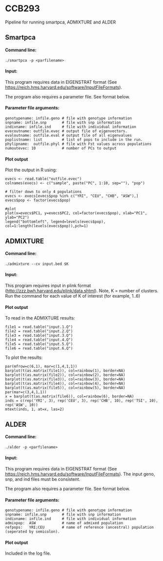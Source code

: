 # CCB293
Pipeline for running smartpca, ADMIXTURE and ALDER

## Smartpca

#### Command line: 
```
./smartpca -p <parfilename> 
```
#### Input:
This program requires data in EIGENSTRAT format (See https://reich.hms.harvard.edu/software/InputFileFormats). 
 
The program also requires a parameter file. See format below.
#### Parameter file arguments:
```
genotypename: infile.geno # file with genotype information
snpname: infile.snp       # file with snp information
indivname: infile.ind     # file with individual information   
evecoutname: outfile.evec # output file of eigenvectors.
evaloutname: outfile.eval # output file of all eigenvalues
poplistname: list         # list of pops to include in the run.
phylipname:  outfile.phyl # file with Fst values across populations 
numoutevec: 10            # number of PCs to output 
```
#### Plot output

Plot the output in R using:
```
evecs <- read.table("outfile.evec")
colnames(evecs) <- c("sample", paste("PC", 1:10, sep=""), "pop")

# filter down to only 4 populations
evecs <- evecs[evecs$pop %in% c("YRI", "CEU", "CHB", "ASW"),]
evecs$pop <- factor(evecs$pop)

#plot
plot(x=evecs$PC1, y=evecs$PC2, col=factor(evecs$pop), xlab="PC1", ylab="PC2")
legend("bottomleft", legend=levels(evecs$pop), col=1:length(levels(evecs$pop)),pch=1)
```

## ADMIXTURE
#### Command line: 

```
./admixture --cv input.bed $K
```
#### Input:
This program requires input in plink format (http://zzz.bwh.harvard.edu/plink/data.shtml). Note, K = number of clusters. Run the command for each value of K of interest (for example, 1..6)

#### Plot output
To read in the ADMIXTURE results:
```
file1 = read.table("input.1.Q")
file2 = read.table("input.2.Q")
file3 = read.table("input.3.Q")
file4 = read.table("input.4.Q")
file5 = read.table("input.5.Q")
file6 = read.table("input.6.Q")
```
To plot the results:
```
par(mfrow=c(6,1), mar=c(1,4,1,1))
barplot(t(as.matrix(file1)), col=rainbow(1), border=NA)
barplot(t(as.matrix(file2)), col=rainbow(2), border=NA)
barplot(t(as.matrix(file3)), col=rainbow(3), border=NA)
barplot(t(as.matrix(file4)), col=rainbow(4), border=NA)
barplot(t(as.matrix(file5)), col=rainbow(5), border=NA)
par(mar=c(3,4,1,1))
x = barplot(t(as.matrix(file6)), col=rainbow(6), border=NA)
inds = c(rep('YRI', 3), rep('CEU', 3), rep('CHB', 10), rep('TSI', 10), rep('ASW', 10))
mtext(inds, 1, at=x, las=2)
```

## ALDER
#### Command line: 
```
./alder -p <parfilename> 
```
#### Input:
This program requires data in EIGENSTRAT format (See https://reich.hms.harvard.edu/software/InputFileFormats). The input geno, snp, and ind files must be consistent.
 
The program also requires a parameter file. See format below.
#### Parameter file arguments:
```
genotypename: infile.geno # file with genotype information
snpname: infile.snp       # file with snp information
indivname: infile.ind     # file with individual information   
admixpop:  ASW            # name of admixed population
refpops:   YRI;CEU        # name of reference (ancestral) population (seperated by semicolon).
```
#### Plot output

Included in the log file.
